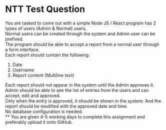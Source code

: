 # NTT Test Question

You are tasked to come out with a simple Node JS / React program has 2 types of users (Admin &amp; Normal) users.  
Normal users can be created through the system and Admin user can be prefixed.  
The program should be able to accept a report from a normal user through a form interface.  
Each report should contain the following:

1. Date
2. Username
3. Report content (Multiline text)

Each report should not appear in the system until the Admin approves it.  
Admin should be able to see the list of entries from the users and can accept, edit and approved.  
Only when the entry is approved, it should be shown in the system. And the report should be modified with the approved date and time.  
No database configuration is needed.  
** You are given 4-5 working days to complete this assignment and preferably upload it onto GitHub.
